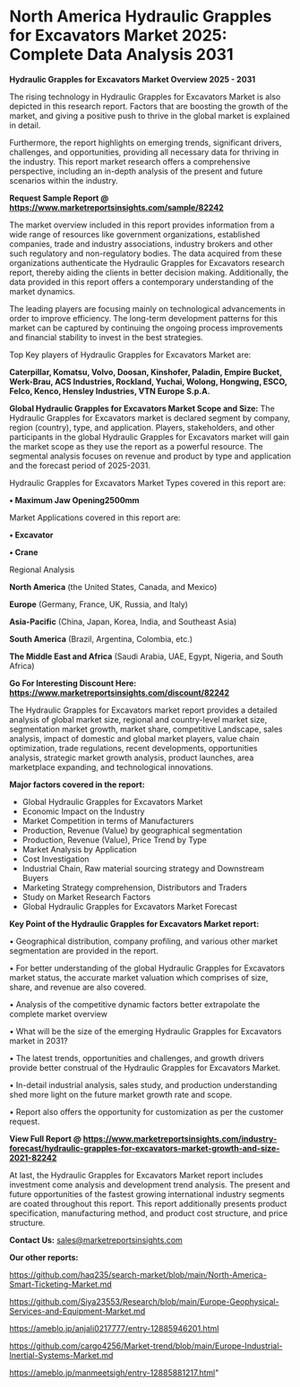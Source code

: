 # North America Hydraulic Grapples for Excavators Market 2025: Complete Data Analysis 2031

<Strong> Hydraulic Grapples for Excavators Market Overview 2025 - 2031</strong>

The rising technology in Hydraulic Grapples for Excavators Market is also depicted in this research report. Factors that are boosting the growth of the market, and giving a positive push to thrive in the global market is explained in detail.

Furthermore, the report highlights on emerging trends, significant drivers, challenges, and opportunities, providing all necessary data for thriving in the industry. This report market research offers a comprehensive perspective, including an in-depth analysis of the present and future scenarios within the industry.

<strong>Request Sample Report @ <a href=https://www.marketreportsinsights.com/sample/82242>https://www.marketreportsinsights.com/sample/82242</a></strong>

The market overview included in this report provides information from a wide range of resources like government organizations, established companies, trade and industry associations, industry brokers and other such regulatory and non-regulatory bodies. The data acquired from these organizations authenticate the Hydraulic Grapples for Excavators research report, thereby aiding the clients in better decision making. Additionally, the data provided in this report offers a contemporary understanding of the market dynamics.

The leading players are focusing mainly on technological advancements in order to improve efficiency. The long-term development patterns for this market can be captured by continuing the ongoing process improvements and financial stability to invest in the best strategies.

Top Key players of Hydraulic Grapples for Excavators Market are:

<strong>Caterpillar, Komatsu, Volvo, Doosan, Kinshofer, Paladin, Empire Bucket, Werk-Brau, ACS Industries, Rockland, Yuchai, Wolong, Hongwing, ESCO, Felco, Kenco, Hensley Industries, VTN Europe S.p.A.</strong>

<strong><b>Global Hydraulic Grapples for Excavators Market Scope and Size:</b></strong>
The Hydraulic Grapples for Excavators market is declared segment by company, region (country), type, and application. Players, stakeholders, and other participants in the global Hydraulic Grapples for Excavators market will gain the market scope as they use the report as a powerful resource. The segmental analysis focuses on revenue and product by type and application and the forecast period of 2025-2031.

Hydraulic Grapples for Excavators Market Types covered in this report are:

<strong>• Maximum Jaw Opening2500mm</strong>

Market Applications covered in this report are:

<strong>• Excavator

• Crane</strong> 

Regional Analysis

<strong>North America</strong> (the United States, Canada, and Mexico)

<strong>Europe</strong> (Germany, France, UK, Russia, and Italy)

<strong>Asia-Pacific</strong> (China, Japan, Korea, India, and Southeast Asia)

<strong>South America</strong> (Brazil, Argentina, Colombia, etc.)

<strong>The Middle East and Africa</strong> (Saudi Arabia, UAE, Egypt, Nigeria, and South Africa)

<strong>Go For Interesting Discount Here: <a href=https://www.marketreportsinsights.com/discount/82242>https://www.marketreportsinsights.com/discount/82242</a></strong>

The Hydraulic Grapples for Excavators market report provides a detailed analysis of global market size, regional and country-level market size, segmentation market growth, market share, competitive Landscape, sales analysis, impact of domestic and global market players, value chain optimization, trade regulations, recent developments, opportunities analysis, strategic market growth analysis, product launches, area marketplace expanding, and technological innovations.

<strong><b>Major factors covered in the report:</b></strong>
<ul>
  <li>Global Hydraulic Grapples for Excavators Market </li>
  <li>Economic Impact on the Industry</li>
  <li>Market Competition in terms of Manufacturers</li>
  <li>Production, Revenue (Value) by geographical segmentation</li>
  <li>Production, Revenue (Value), Price Trend by Type</li>
  <li>Market Analysis by Application</li>
  <li>Cost Investigation</li>
  <li>Industrial Chain, Raw material sourcing strategy and Downstream Buyers</li>
  <li>Marketing Strategy comprehension, Distributors and Traders</li>
  <li>Study on Market Research Factors</li>
  <li>Global Hydraulic Grapples for Excavators Market Forecast</li>
</ul>

<strong><b>Key Point of the Hydraulic Grapples for Excavators Market report:</b></strong>

• Geographical distribution, company profiling, and various other market segmentation are provided in the report.

• For better understanding of the global Hydraulic Grapples for Excavators market status, the accurate market valuation which comprises of size, share, and revenue are also covered.

• Analysis of the competitive dynamic factors better extrapolate the complete market overview

• What will be the size of the emerging Hydraulic Grapples for Excavators market in 2031?

• The latest trends, opportunities and challenges, and growth drivers provide better construal of the Hydraulic Grapples for Excavators Market.

• In-detail industrial analysis, sales study, and production understanding shed more light on the future market growth rate and scope.

• Report also offers the opportunity for customization as per the customer request.

<strong><b>View Full Report @ <a href=https://www.marketreportsinsights.com/industry-forecast/hydraulic-grapples-for-excavators-market-growth-and-size-2021-82242>https://www.marketreportsinsights.com/industry-forecast/hydraulic-grapples-for-excavators-market-growth-and-size-2021-82242</a></b></strong>


At last, the Hydraulic Grapples for Excavators Market report includes investment come analysis and development trend analysis. The present and future opportunities of the fastest growing international industry segments are coated throughout this report. This report additionally presents product specification, manufacturing method, and product cost structure, and price structure.

<strong>Contact Us:</strong>
sales@marketreportsinsights.com

<strong>Our other reports:</strong>

<a href=https://github.com/haq235/search-market/blob/main/North-America-Smart-Ticketing-Market.md>https://github.com/haq235/search-market/blob/main/North-America-Smart-Ticketing-Market.md</a>

<a href=https://github.com/Siya23553/Research/blob/main/Europe-Geophysical-Services-and-Equipment-Market.md>https://github.com/Siya23553/Research/blob/main/Europe-Geophysical-Services-and-Equipment-Market.md</a>

<a href=https://ameblo.jp/anjali0217777/entry-12885946201.html>https://ameblo.jp/anjali0217777/entry-12885946201.html</a>

<a href=https://github.com/cargo4256/Market-trend/blob/main/Europe-Industrial-Inertial-Systems-Market.md>https://github.com/cargo4256/Market-trend/blob/main/Europe-Industrial-Inertial-Systems-Market.md</a>

<a href=https://ameblo.jp/manmeetsigh/entry-12885881217.html>https://ameblo.jp/manmeetsigh/entry-12885881217.html</a>"
